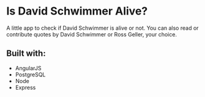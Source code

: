# Is David Schwimmer Alive? 
A little app to check if David Schwimmer is alive or not. 
You can also read or contribute quotes by David Schwimmer or Ross Geller, your choice.

## Built with:
* AngularJS
* PostgreSQL
* Node
* Express


